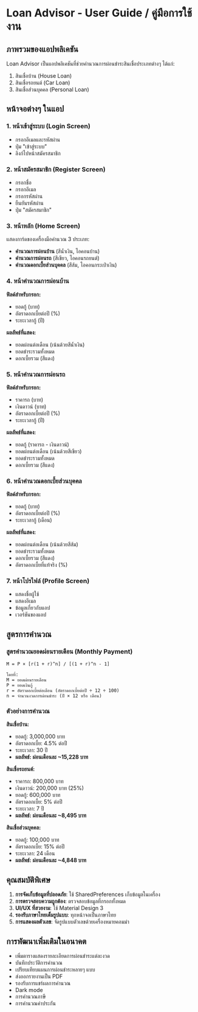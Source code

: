 # Loan Advisor - User Guide / คู่มือการใช้งาน

## ภาพรวมของแอปพลิเคชัน

Loan Advisor เป็นแอปพลิเคชันที่ช่วยคำนวณการผ่อนชำระสินเชื่อประเภทต่างๆ ได้แก่:
1. สินเชื่อบ้าน (House Loan)
2. สินเชื่อรถยนต์ (Car Loan)
3. สินเชื่อส่วนบุคคล (Personal Loan)

## หน้าจอต่างๆ ในแอป

### 1. หน้าเข้าสู่ระบบ (Login Screen)
- กรอกอีเมลและรหัสผ่าน
- ปุ่ม "เข้าสู่ระบบ"
- ลิงก์ไปหน้าสมัครสมาชิก

### 2. หน้าสมัครสมาชิก (Register Screen)
- กรอกชื่อ
- กรอกอีเมล
- กรอกรหัสผ่าน
- ยืนยันรหัสผ่าน
- ปุ่ม "สมัครสมาชิก"

### 3. หน้าหลัก (Home Screen)
แสดงการ์ดของเครื่องมือคำนวณ 3 ประเภท:
- **คำนวณการผ่อนบ้าน** (สีน้ำเงิน, ไอคอนบ้าน)
- **คำนวณการผ่อนรถ** (สีเขียว, ไอคอนรถยนต์)
- **คำนวณดอกเบี้ยส่วนบุคคล** (สีส้ม, ไอคอนกระเป๋าเงิน)

### 4. หน้าคำนวณการผ่อนบ้าน
**ฟิลด์สำหรับกรอก:**
- ยอดกู้ (บาท)
- อัตราดอกเบี้ยต่อปี (%)
- ระยะเวลากู้ (ปี)

**ผลลัพธ์ที่แสดง:**
- ยอดผ่อนต่อเดือน (เน้นด้วยสีน้ำเงิน)
- ยอดชำระรวมทั้งหมด
- ดอกเบี้ยรวม (สีแดง)

### 5. หน้าคำนวณการผ่อนรถ
**ฟิลด์สำหรับกรอก:**
- ราคารถ (บาท)
- เงินดาวน์ (บาท)
- อัตราดอกเบี้ยต่อปี (%)
- ระยะเวลากู้ (ปี)

**ผลลัพธ์ที่แสดง:**
- ยอดกู้ (ราคารถ - เงินดาวน์)
- ยอดผ่อนต่อเดือน (เน้นด้วยสีเขียว)
- ยอดชำระรวมทั้งหมด
- ดอกเบี้ยรวม (สีแดง)

### 6. หน้าคำนวณดอกเบี้ยส่วนบุคคล
**ฟิลด์สำหรับกรอก:**
- ยอดกู้ (บาท)
- อัตราดอกเบี้ยต่อปี (%)
- ระยะเวลากู้ (เดือน)

**ผลลัพธ์ที่แสดง:**
- ยอดผ่อนต่อเดือน (เน้นด้วยสีส้ม)
- ยอดชำระรวมทั้งหมด
- ดอกเบี้ยรวม (สีแดง)
- อัตราดอกเบี้ยที่แท้จริง (%)

### 7. หน้าโปรไฟล์ (Profile Screen)
- แสดงชื่อผู้ใช้
- แสดงอีเมล
- ข้อมูลเกี่ยวกับแอป
- เวอร์ชันของแอป

## สูตรการคำนวณ

### สูตรคำนวณยอดผ่อนรายเดือน (Monthly Payment)

```
M = P × [r(1 + r)^n] / [(1 + r)^n - 1]

โดยที่:
M = ยอดผ่อนรายเดือน
P = ยอดเงินกู้
r = อัตราดอกเบี้ยต่อเดือน (อัตราดอกเบี้ยต่อปี ÷ 12 ÷ 100)
n = จำนวนงวดการผ่อนชำระ (ปี × 12 หรือ เดือน)
```

### ตัวอย่างการคำนวณ

**สินเชื่อบ้าน:**
- ยอดกู้: 3,000,000 บาท
- อัตราดอกเบี้ย: 4.5% ต่อปี
- ระยะเวลา: 30 ปี
- **ผลลัพธ์: ผ่อนเดือนละ ~15,228 บาท**

**สินเชื่อรถยนต์:**
- ราคารถ: 800,000 บาท
- เงินดาวน์: 200,000 บาท (25%)
- ยอดกู้: 600,000 บาท
- อัตราดอกเบี้ย: 5% ต่อปี
- ระยะเวลา: 7 ปี
- **ผลลัพธ์: ผ่อนเดือนละ ~8,495 บาท**

**สินเชื่อส่วนบุคคล:**
- ยอดกู้: 100,000 บาท
- อัตราดอกเบี้ย: 15% ต่อปี
- ระยะเวลา: 24 เดือน
- **ผลลัพธ์: ผ่อนเดือนละ ~4,848 บาท**

## คุณสมบัติพิเศษ

1. **การจัดเก็บข้อมูลที่ปลอดภัย**: ใช้ SharedPreferences เก็บข้อมูลในเครื่อง
2. **การตรวจสอบความถูกต้อง**: ตรวจสอบข้อมูลที่กรอกทั้งหมด
3. **UI/UX ที่สวยงาม**: ใช้ Material Design 3
4. **รองรับภาษาไทยเต็มรูปแบบ**: ทุกหน้าจอเป็นภาษาไทย
5. **การแสดงผลตัวเลข**: จัดรูปแบบตัวเลขด้วยเครื่องหมายคอมม่า

## การพัฒนาเพิ่มเติมในอนาคต

- เพิ่มตารางแสดงรายละเอียดการผ่อนชำระแต่ละงวด
- บันทึกประวัติการคำนวณ
- เปรียบเทียบแผนการผ่อนชำระหลายๆ แบบ
- ส่งออกรายงานเป็น PDF
- รองรับการแชร์ผลการคำนวณ
- Dark mode
- การคำนวณภาษี
- การคำนวณค่าประกัน
